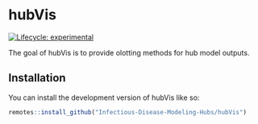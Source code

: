 # hubVis

[![Lifecycle:
experimental](https://img.shields.io/badge/lifecycle-experimental-orange.svg)](https://lifecycle.r-lib.org/articles/stages.html#experimental)

The goal of hubVis is to provide olotting methods for hub model outputs.

## Installation

You can install the development version of hubVis like so:

```r
remotes::install_github("Infectious-Disease-Modeling-Hubs/hubVis")
```
